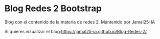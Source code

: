 # Blog Redes 2 Bootstrap

Blog con el contenido de la materia de redes 2.
Mantenido por Jamal25-IA

Si quieres vizualizar el blog:https://jamal25-ia.github.io/Blog-Redes-2/
